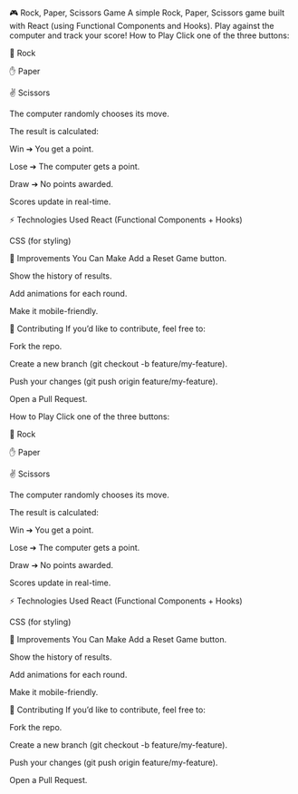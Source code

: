 🎮 Rock, Paper, Scissors Game
A simple Rock, Paper, Scissors game built with React (using Functional Components and Hooks).
Play against the computer and track your score!
How to Play
Click one of the three buttons:

👊 Rock

✋ Paper

✌️ Scissors

The computer randomly chooses its move.

The result is calculated:

Win ➔ You get a point.

Lose ➔ The computer gets a point.

Draw ➔ No points awarded.

Scores update in real-time.

⚡️ Technologies Used
React (Functional Components + Hooks)

CSS (for styling)

🌟 Improvements You Can Make
Add a Reset Game button.

Show the history of results.

Add animations for each round.

Make it mobile-friendly.

👥 Contributing
If you’d like to contribute, feel free to:

Fork the repo.

Create a new branch (git checkout -b feature/my-feature).

Push your changes (git push origin feature/my-feature).

Open a Pull Request.

How to Play
Click one of the three buttons:

👊 Rock

✋ Paper

✌️ Scissors

The computer randomly chooses its move.

The result is calculated:

Win ➔ You get a point.

Lose ➔ The computer gets a point.

Draw ➔ No points awarded.

Scores update in real-time.

⚡️ Technologies Used
React (Functional Components + Hooks)

CSS (for styling)

🌟 Improvements You Can Make
Add a Reset Game button.

Show the history of results.

Add animations for each round.

Make it mobile-friendly.

👥 Contributing
If you’d like to contribute, feel free to:

Fork the repo.

Create a new branch (git checkout -b feature/my-feature).

Push your changes (git push origin feature/my-feature).

Open a Pull Request.


